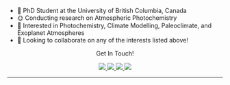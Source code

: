 
* 🧪 PhD Student at the University of British Columbia, Canada
* 🌞 Conducting research on Atmospheric Photochemistry
* 🔭 Interested in Photochemistry, Climate Modelling, Paleoclimate, and Exoplanet Atmospheres
* 👯 Looking to collaborate on any of the interests listed above! 

<!-- Social Section -->
<p align="center">
  Get In Touch!

<p align="center">
  <a href="https://linkedin.com/in/keighan-gemmell">
    <img src="https://img.icons8.com/material-outlined/30/689d6a/linkedin.png"/>
  </a>
  <a href="https://github.com/KeighanG/">
    <img src="https://img.icons8.com/material-outlined/30/689d6a/source-code.png"/>
  </a>
  <a href="https://orcid.org/0009-0008-1736-9820">
    <img src="https://img.icons8.com/material-outlined/30/689d6a/camera-addon-identification.png"/>
  </a>
  <a href="mailto:keighan@chem.ubc.ca">
    <img src="https://img.icons8.com/ios-glyphs/30/689d6a/physics.png"/>
  </a>

  
</p>

---

<!--
**KeighanG/KeighanG** is a ✨ _special_ ✨ repository because its `README.md` (this file) appears on your GitHub profile.

Here are some ideas to get you started:



